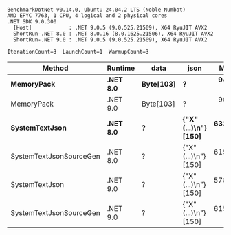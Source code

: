 ```

BenchmarkDotNet v0.14.0, Ubuntu 24.04.2 LTS (Noble Numbat)
AMD EPYC 7763, 1 CPU, 4 logical and 2 physical cores
.NET SDK 9.0.300
  [Host]            : .NET 9.0.5 (9.0.525.21509), X64 RyuJIT AVX2
  ShortRun-.NET 8.0 : .NET 8.0.16 (8.0.1625.21506), X64 RyuJIT AVX2
  ShortRun-.NET 9.0 : .NET 9.0.5 (9.0.525.21509), X64 RyuJIT AVX2

IterationCount=3  LaunchCount=1  WarmupCount=3  

```
| Method                  | Runtime  | data      | json                 | Mean      | Error     | StdDev   | Min       | Max       | Gen0   | Allocated |
|------------------------ |--------- |---------- |--------------------- |----------:|----------:|---------:|----------:|----------:|-------:|----------:|
| **MemoryPack**              | **.NET 8.0** | **Byte[103]** | **?**                    |  **94.84 ns** | **12.399 ns** | **0.680 ns** |  **94.17 ns** |  **95.53 ns** | **0.0148** |     **248 B** |
| MemoryPack              | .NET 9.0 | Byte[103] | ?                    |  90.50 ns | 15.350 ns | 0.841 ns |  89.88 ns |  91.46 ns | 0.0148 |     248 B |
| **SystemTextJson**          | **.NET 8.0** | **?**         | **{&quot;X&quot;(...)\\n&quot;} [150]** | **632.64 ns** |  **5.071 ns** | **0.278 ns** | **632.47 ns** | **632.96 ns** | **0.0143** |     **248 B** |
| SystemTextJsonSourceGen | .NET 8.0 | ?         | {&quot;X&quot;(...)\\n&quot;} [150] | 615.79 ns | 28.024 ns | 1.536 ns | 614.20 ns | 617.27 ns | 0.0143 |     248 B |
| SystemTextJson          | .NET 9.0 | ?         | {&quot;X&quot;(...)\\n&quot;} [150] | 578.86 ns |  9.712 ns | 0.532 ns | 578.26 ns | 579.27 ns | 0.0143 |     248 B |
| SystemTextJsonSourceGen | .NET 9.0 | ?         | {&quot;X&quot;(...)\\n&quot;} [150] | 615.37 ns | 24.257 ns | 1.330 ns | 613.88 ns | 616.44 ns | 0.0143 |     248 B |
